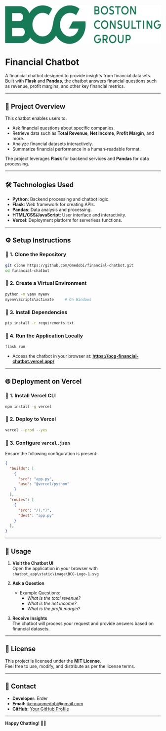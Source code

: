 ![BCG-logo](chatbot_app/static/image/BCG-Logo-1.svg) 
# **Financial Chatbot**

A financial chatbot designed to provide insights from financial datasets. Built with **Flask** and **Pandas**, the chatbot answers financial questions such as revenue, profit margins, and other key financial metrics.

---

## 🚀 **Project Overview**

This chatbot enables users to:
- Ask financial questions about specific companies.
- Retrieve data such as **Total Revenue**, **Net Income**, **Profit Margin**, and more.
- Analyze financial datasets interactively.
- Summarize financial performance in a human-readable format.

The project leverages **Flask** for backend services and **Pandas** for data processing.

---

## 🛠️ **Technologies Used**

- **Python**: Backend processing and chatbot logic.
- **Flask**: Web framework for creating APIs.
- **Pandas**: Data analysis and processing.
- **HTML/CSS/JavaScript**: User interface and interactivity.
- **Vercel**: Deployment platform for serverless functions.

---

## ⚙️ **Setup Instructions**

### 📌 **1. Clone the Repository**
```bash
git clone https://github.com/Omedobi/financial-chatbot.git
cd financial-chatbot
```

### 📌 **2. Create a Virtual Environment**
```bash
python -m venv myenv
myenv\Scripts\activate     # On Windows
```

### 📌 **3. Install Dependencies**
```bash
pip install -r requirements.txt
```

### 📌 **4. Run the Application Locally**
```bash
flask run
```

- Access the chatbot in your browser at: **https://bcg-financial-chatbot.vercel.app/**

---

## 🌐 **Deployment on Vercel**

### 📌 **1. Install Vercel CLI**
```bash
npm install -g vercel
```

### 📌 **2. Deploy to Vercel**
```bash
vercel --prod --yes
```

### 📌 **3. Configure `vercel.json`**
Ensure the following configuration is present:
```json
{
  "builds": [
    {
      "src": "app.py",
      "use": "@vercel/python"
    }
  ],
  "routes": [
    {
      "src": "/(.*)",
      "dest": "app.py"
    }
  ],
}
```
---

## 💬 **Usage**

1. **Visit the Chatbot UI**  
   Open the application in your browser with `chatbot_app\static\image\BCG-Logo-1.svg`

2. **Ask a Question**  
   - Example Questions:
     - *What is the total revenue?*
     - *What is the net income?*
     - *What is the profit margin?*

3. **Receive Insights**  
   The chatbot will process your request and provide answers based on financial datasets.

---

## 📜 **License**

This project is licensed under the **MIT License**.  
Feel free to use, modify, and distribute as per the license terms.

---

## 📧 **Contact**

- **Developer:** Erder 
- **Email:** ikennaomedobi@gmail.com  
- **GitHub:** [Your GitHub Profile](https://github.com/Omedobi)  

---

**Happy Chatting! 🚀💬**
